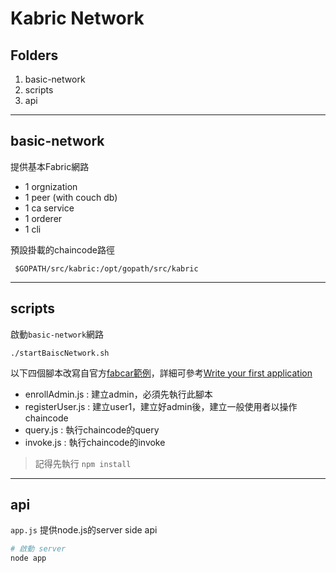 # Kabric Network

## Folders

1. basic-network
2. scripts
3. api

---

## basic-network

提供基本Fabric網路

- 1 orgnization
- 1 peer (with couch db)
- 1 ca service
- 1 orderer
- 1 cli

預設掛載的chaincode路徑
```
 $GOPATH/src/kabric:/opt/gopath/src/kabric
```

---

## scripts

啟動`basic-network`網路
```
./startBaiscNetwork.sh
```

以下四個腳本改寫自官方[fabcar範例](https://github.com/hyperledger/fabric-samples/tree/release-1.3/fabcar)，詳細可參考[Write your first application](https://hyperledger-fabric.readthedocs.io/en/release-1.3/write_first_app.html)

- enrollAdmin.js : 建立admin，必須先執行此腳本
- registerUser.js : 建立user1，建立好admin後，建立一般使用者以操作chaincode
- query.js : 執行chaincode的query
- invoke.js : 執行chaincode的invoke

>記得先執行 `npm install`

---

## api

`app.js` 提供node.js的server side api
```sh
# 啟動 server
node app
```